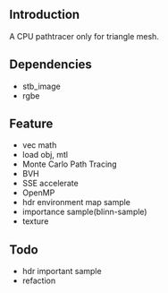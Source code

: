 ## Introduction
A CPU pathtracer only for triangle mesh.

## Dependencies
* stb_image
* rgbe

## Feature
* vec math
* load obj, mtl
* Monte Carlo Path Tracing
* BVH
* SSE accelerate
* OpenMP
* hdr environment map sample
* importance sample(blinn-sample)
* texture




## Todo
* hdr important sample
* refaction



